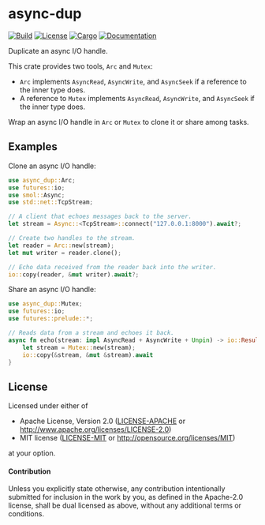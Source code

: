 # async-dup

[![Build](https://github.com/smol-rs/async-dup/workflows/Build%20and%20test/badge.svg)](
https://github.com/smol-rs/async-dup/actions)
[![License](https://img.shields.io/badge/license-Apache--2.0_OR_MIT-blue.svg)](
https://github.com/smol-rs/async-dup)
[![Cargo](https://img.shields.io/crates/v/async-dup.svg)](
https://crates.io/crates/async-dup)
[![Documentation](https://docs.rs/async-dup/badge.svg)](
https://docs.rs/async-dup)

Duplicate an async I/O handle.

This crate provides two tools, `Arc` and `Mutex`:

* `Arc` implements `AsyncRead`, `AsyncWrite`, and `AsyncSeek` if a reference to the inner type does.
* A reference to `Mutex` implements `AsyncRead`, `AsyncWrite`, and `AsyncSeek` if the inner type does.

Wrap an async I/O handle in `Arc` or `Mutex` to clone it or share among tasks.

## Examples

Clone an async I/O handle:

```rust
use async_dup::Arc;
use futures::io;
use smol::Async;
use std::net::TcpStream;

// A client that echoes messages back to the server.
let stream = Async::<TcpStream>::connect("127.0.0.1:8000").await?;

// Create two handles to the stream.
let reader = Arc::new(stream);
let mut writer = reader.clone();

// Echo data received from the reader back into the writer.
io::copy(reader, &mut writer).await?;
```

Share an async I/O handle:

```rust
use async_dup::Mutex;
use futures::io;
use futures::prelude::*;

// Reads data from a stream and echoes it back.
async fn echo(stream: impl AsyncRead + AsyncWrite + Unpin) -> io::Result<u64> {
    let stream = Mutex::new(stream);
    io::copy(&stream, &mut &stream).await
}
```

## License

Licensed under either of

 * Apache License, Version 2.0 ([LICENSE-APACHE](LICENSE-APACHE) or http://www.apache.org/licenses/LICENSE-2.0)
 * MIT license ([LICENSE-MIT](LICENSE-MIT) or http://opensource.org/licenses/MIT)

at your option.

#### Contribution

Unless you explicitly state otherwise, any contribution intentionally submitted
for inclusion in the work by you, as defined in the Apache-2.0 license, shall be
dual licensed as above, without any additional terms or conditions.
